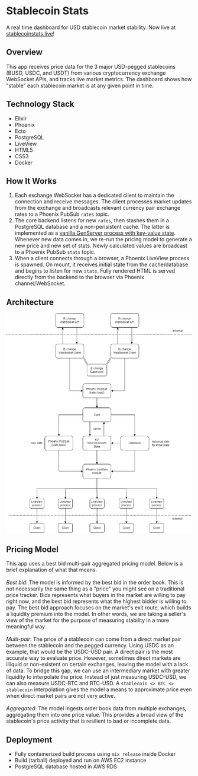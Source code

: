 # Stablecoin Stats
A real time dashboard for USD stablecoin market stability. Now live at [stablecoinstats.live](stablecoinstats.live)!

## Overview
This app receives price data for the 3 major USD-pegged stablecoins (BUSD, USDC, and USDT) from various cryptocurrency exchange WebSocket APIs, and tracks live market metrics. The dashboard shows how "stable" each stablecoin market is at any given point in time.

## Technology Stack
- Elixir
- Phoenix
- Ecto
- PostgreSQL
- LiveView
- HTML5
- CSS3
- Docker

## How It Works
1. Each exchange WebSocket has a dedicated client to maintain the connection and receive messages. The client processes market updates from the exchange and broadcasts relevant currency pair exchange rates to a Phoenix PubSub `rates` topic.
2. The core backend listens for new `rates`, then stashes them in a PostgreSQL database and a non-perisistent cache. The latter is implemented as a [vanilla GenServer process with key-value state](https://gist.github.com/oklaiss/8b70f78e3f9f28fec34696ecbf328aeb). Whenever new data comes in, we re-run the pricing model to generate a new price and new set of stats. Newly calculated values are broadcast to a Phoenix PubSub `stats` topic.
3. When a client connects through a browser, a Phoenix LiveView process is spawned. On mount, it receives initial state from the cache/database and begins to listen for new `stats`. Fully rendered HTML is served directly from the backend to the browser via Phoenix channel/WebSocket.

## Architecture
![Architecture](architecture.png)

## Pricing Model
This app uses a best bid multi-pair aggregated pricing model. Below is a brief explanation of what that means.<br><br>
*Best bid*: The model is informed by the best bid in the order book. This is not necessarily the same thing as a "price" you might see on a traditional price tracker. Bids represents what buyers in the market are willing to pay right now, and the best bid represents what the highest bidder is willing to pay. The best bid approach focuses on the market's exit route, which builds a liquidity premium into the model. In other words, we are taking a seller's view of the market for the purpose of measuring stability in a more meaningful way.<br><br>
*Multi-pair*: The price of a stablecoin can come from a direct market pair between the stablecoin and the pegged currency. Using USDC as an example, that would be the USDC-USD pair. A direct pair is the most accurate way to evaluate price. However, sometimes direct markets are illiquid or non-existent on certain exchanges, leaving the model with a lack of data. To bridge this gap, we can use an intermediary market with greater liquidity to interpolate the price. Instead of just measuring USDC-USD, we can also measure USDC-BTC and BTC-USD. A `stablecoin <> BTC <> stablecoin` interpolation gives the model a means to approximate price even when direct market pairs are not very active.<br><br>
*Aggregated*: The model ingests order book data from multiple exchanges, aggregating them into one price value. This provides a broad view of the stablecoin's price activity that is resilient to bad or incomplete data.

## Deployment
- Fully containerized build process using `mix release` inside Docker
- Build (tarball) deployed and run on AWS EC2 instance
- PostgreSQL database hosted in AWS RDS
